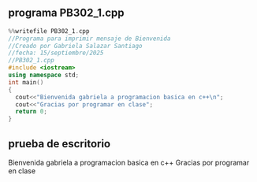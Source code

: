 ## programa PB302_1.cpp

```cpp
%%writefile PB302_1.cpp
//Programa para imprimir mensaje de Bienvenida
//Creado por Gabriela Salazar Santiago 
//fecha: 15/septiembre/2025
//PB302_1.cpp
#include <iostream>
using namespace std;
int main()
{
  cout<<"Bienvenida gabriela a programacion basica en c++\n"; 
  cout<<"Gracias por programar en clase";
  return 0;
}
```
## prueba de escritorio
Bienvenida gabriela a programacion basica en c++
Gracias por programar en clase
